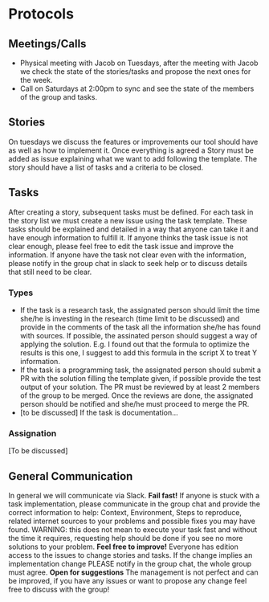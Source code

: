 # Protocols
## Meetings/Calls
- Physical meeting with Jacob on Tuesdays, after the meeting with Jacob we check the state of the stories/tasks and propose the next ones for the week.
- Call on Saturdays at 2:00pm to sync and see the state of the members of the group and tasks. 

## Stories
On tuesdays we discuss the features or improvements our tool should have as well as how to implement it. Once everything is agreed a Story must be added as issue explaining what we want to add following the template. The story should have a list of tasks and a criteria to be closed.

## Tasks
After creating a story, subsequent tasks must be defined. For each task in the story list we must create a new issue using the task template. These tasks should be explained and detailed in a way that anyone can take it and have enough information to fulfill it. If anyone thinks the task issue is not clear enough, please feel free to edit the task issue and improve the information. If anyone have the task not clear even with the information, please notify in the group chat in slack to seek help or to discuss details that still need to be clear.

### Types
- If the task is a research task, the assignated person should limit the time she/he is investing in the research (time limit to be discussed) and provide in the comments of the task all the information she/he has found with sources. If possible, the assinated person should suggest a way of applying the solution. E.g. I found out that the formula to optimize the results is this one, I suggest to add this formula in the script X to treat Y information.
- If the task is a programming task, the assignated person should submit a PR with the solution filling the template given, if possible provide the test output of your solution. The PR must be reviewed by at least 2 members of the group to be merged. Once the reviews are done, the assignated person should be notified and she/he must proceed to merge the PR.
- [to be discussed] If the task is documentation...

### Assignation
[To be discussed]

## General Communication
In general we will communicate via Slack. 
**Fail fast!** If anyone is stuck with a task implementation, please communicate in the group chat and provide the correct information to help: Context, Environment, Steps to reproduce, related internet sources to your problems and possible fixes you may have found. WARNING: this does not mean to execute your task fast and without the time it requires, requesting help should be done if you see no more solutions to your problem.
**Feel free to improve!** Everyone has edition access to the issues to change stories and tasks. If the change implies an implementation change PLEASE notify in the group chat, the whole group must agree.
**Open for suggestions** The management is not perfect and can be improved, if you have any issues or want to propose any change feel free to discuss with the group!
